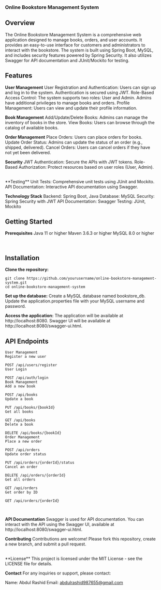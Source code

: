 ### Online Bookstore Management System
## Overview
The Online Bookstore Management System is a comprehensive web application designed to manage books, orders, and user accounts. It provides an easy-to-use interface for customers and administrators to interact with the bookstore. The system is built using Spring Boot, MySQL, and includes security features powered by Spring Security. It also utilizes Swagger for API documentation and JUnit/Mockito for testing.

## Features
**User Management**
User Registration and Authentication: Users can sign up and log in to the system. Authentication is secured using JWT.
Role-Based Access Control: The system supports two roles: User and Admin. Admins have additional privileges to manage books and orders.
Profile Management: Users can view and update their profile information.
</br>

**Book Management**
Add/Update/Delete Books: Admins can manage the inventory of books in the store.
View Books: Users can browse through the catalog of available books.
</br>

**Order Management**
Place Orders: Users can place orders for books.
Update Order Status: Admins can update the status of an order (e.g., shipped, delivered).
Cancel Orders: Users can cancel orders if they have not yet been delivered.
</br>

**Security**
JWT Authentication: Secure the APIs with JWT tokens.
Role-Based Authorization: Protect resources based on user roles (User, Admin).

</br>
**Testing**
Unit Tests: Comprehensive unit tests using JUnit and Mockito.
API Documentation: Interactive API documentation using Swagger.
</br>

**Technology Stack**
Backend: Spring Boot, Java
Database: MySQL
Security: Spring Security with JWT
API Documentation: Swagger
Testing: JUnit, Mockito


## Getting Started

**Prerequisites**
Java 11 or higher
Maven 3.6.3 or higher
MySQL 8.0 or higher

</br>

## Installation
**Clone the repository:**

```
git clone https://github.com/yourusername/online-bookstore-management-system.git
cd online-bookstore-management-system
```


**Set up the database:**
Create a MySQL database named bookstore_db.
Update the application.properties file with your MySQL username and password.


**Access the application:**
The application will be available at http://localhost:8080.
Swagger UI will be available at http://localhost:8080/swagger-ui.html.
</br>

## API Endpoints
```
User Management
Register a new user

POST /api/users/register
User Login

POST /api/auth/login
Book Management
Add a new book

POST /api/books
Update a book

PUT /api/books/{bookId}
Get all books

GET /api/books
Delete a book

DELETE /api/books/{bookId}
Order Management
Place a new order

POST /api/orders
Update order status

PUT /api/orders/{orderId}/status
Cancel an order

DELETE /api/orders/{orderId}
Get all orders

GET /api/orders
Get order by ID

GET /api/orders/{orderId}
 ```
</br>

**API Documentation**
Swagger is used for API documentation. You can interact with the API using the Swagger UI, available at http://localhost:8080/swagger-ui.html.
</br>

**Contributing**
Contributions are welcome! Please fork this repository, create a new branch, and submit a pull request.

</br>
**License**
This project is licensed under the MIT License - see the LICENSE file for details.
</br>

**Contact**
For any inquiries or support, please contact:

Name: Abdul Rashid
Email: abdulrashid987655@gmail.com
